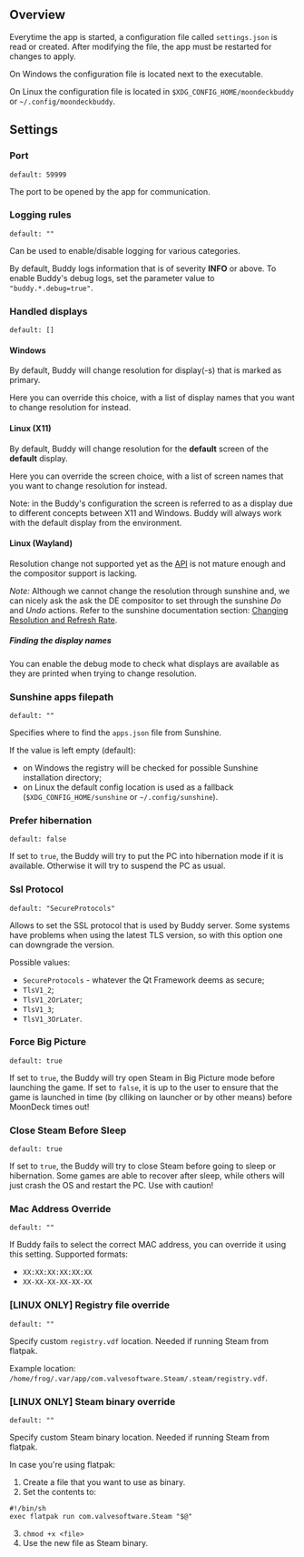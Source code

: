 ## Overview

Everytime the app is started, a configuration file called `settings.json` is read or created. After modifying the file, the app must be restarted for changes to apply.

On Windows the configuration file is located next to the executable.

On Linux the configuration file is located in `$XDG_CONFIG_HOME/moondeckbuddy` or `~/.config/moondeckbuddy`.

## Settings

### Port
`default: 59999`

The port to be opened by the app for communication.

### Logging rules
`default: ""`

Can be used to enable/disable logging for various categories.

By default, Buddy logs information that is of severity **INFO** or above. To enable Buddy's debug logs, set the parameter value to `"buddy.*.debug=true"`.

### Handled displays
`default: []`

#### Windows

By default, Buddy will change resolution for display(-s) that is marked as primary.

Here you can override this choice, with a list of display names that you want to change resolution for instead.

#### Linux (X11)

By default, Buddy will change resolution for the **default** screen of the **default** display.

Here you can override the screen choice, with a list of screen names that you want to change resolution for instead.

Note: in the Buddy's configuration the screen is referred to as a display due to different concepts between X11 and Windows. Buddy will always work with the default display from the environment.

#### Linux (Wayland)

Resolution change not supported yet as the [API](https://wayland.app/protocols/wlr-output-management-unstable-v1) is not mature enough and the compositor support is lacking.

*Note:* Although we cannot change the resolution through sunshine and, we can nicely ask the ask the DE compositor to set through the sunshine *Do* and *Undo* actions. Refer to the sunshine documentation section: [Changing Resolution and Refresh Rate](https://docs.lizardbyte.dev/projects/sunshine/en/latest/about/guides/app_examples.html#changing-resolution-and-refresh-rate).

##### Finding the display names

You can enable the debug mode to check what displays are available as they are printed when trying to change resolution.

### Sunshine apps filepath
`default: ""`

Specifies where to find the `apps.json` file from Sunshine.

If the value is left empty (default):
* on Windows the registry will be checked for possible Sunshine installation directory;
* on Linux the default config location is used as a fallback (`$XDG_CONFIG_HOME/sunshine` or `~/.config/sunshine`).

### Prefer hibernation
`default: false`

If set to `true`, the Buddy will try to put the PC into hibernation mode if it is available. Otherwise it will try to suspend the PC as usual.

### Ssl Protocol
`default: "SecureProtocols"`

Allows to set the SSL protocol that is used by Buddy server. Some systems have problems when using the latest TLS version, so with this option one can downgrade the version.

Possible values:
- `SecureProtocols` - whatever the Qt Framework deems as secure;
- `TlsV1_2`;
- `TlsV1_2OrLater`;
- `TlsV1_3`;
- `TlsV1_3OrLater`.

### Force Big Picture
`default: true`

If set to `true`, the Buddy will try open Steam in Big Picture mode before launching the game.
If set to `false`, it is up to the user to ensure that the game is launched in time (by clliking on launcher or by other means) before MoonDeck times out!

### Close Steam Before Sleep
`default: true`

If set to `true`, the Buddy will try to close Steam before going to sleep or hibernation. Some games are able to recover after sleep, while others will just crash the OS and restart the PC. Use with caution!

### Mac Address Override
`default: ""`

If Buddy fails to select the correct MAC address, you can override it using this setting. Supported formats:
- `XX:XX:XX:XX:XX:XX`
- `XX-XX-XX-XX-XX-XX`

### [LINUX ONLY] Registry file override
`default: ""`

Specify custom `registry.vdf` location. Needed if running Steam from flatpak.

Example location: `/home/frog/.var/app/com.valvesoftware.Steam/.steam/registry.vdf`.

### [LINUX ONLY] Steam binary override
`default: ""`

Specify custom Steam binary location. Needed if running Steam from flatpak.

In case you're using flatpak:
1. Create a file that you want to use as binary.
2. Set the contents to:
```
#!/bin/sh
exec flatpak run com.valvesoftware.Steam "$@"
```
3. `chmod +x <file>`
4. Use the new file as Steam binary.
